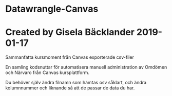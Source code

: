 # Datawrangle-Canvas
# Created by Gisela Bäcklander 2019-01-17

Sammanfatta kursmoment från Canvas exporterade csv-filer


En samling kodsnuttar för automatisera manuell administration av Omdömen och Närvaro från Canvas kursplattform.

Du behöver själv ändra filnamn som hämtas osv såklart, och ändra kolumnnummer och liknande så att de passar de data du har.
